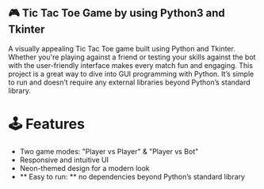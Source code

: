 ## 🎮 Tic Tac Toe Game by using Python3 and Tkinter 
A visually appealing Tic Tac Toe game built using Python and Tkinter. Whether you're playing against a friend or testing your skills against the bot with the user-friendly interface makes every match fun and engaging.
This project is a great way to dive into GUI programming with Python. It’s simple to run and doesn’t require any external libraries beyond Python’s standard library.
# 🕹 Features
- Two game modes: "Player vs Player" & "Player vs Bot"
- Responsive and intuitive UI
- Neon-themed design for a modern look
- ** Easy to run: **  no dependencies beyond Python’s standard library
